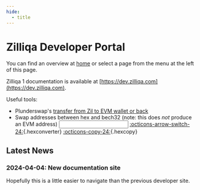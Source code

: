 ```yaml
---
hide:
  - title
---
```


# Zilliqa Developer Portal

You can find an overview at [home](/home) or select a page from the menu at the left of this page.

Zilliqa 1 documentation is available at [https://dev.zilliqa.com](https://dev.zilliqa.com).

Useful tools:

- Plunderswap's [transfer from Zil to EVM wallet or back](https://plunderswap.com/transfer)
- Swap addresses between hex and bech32 (note: this does _not_ produce an EVM address) <input length=40 id="address" class="disp-input" /> [:octicons-arrow-switch-24:](#){.hexconverter} [:octicons-copy-24:](#){.hexcopy}

## Latest News

### 2024-04-04: New documentation site

Hopefully this is a little easier to navigate than the previous developer site.
